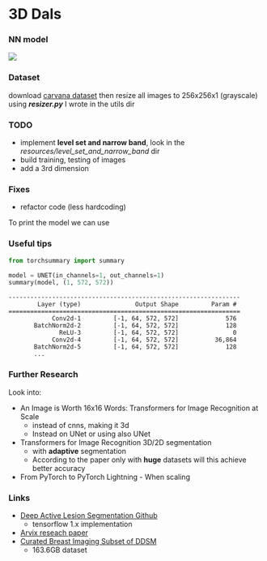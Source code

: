 # 3D Dals



### NN model

![](https://github.com/ahatamiz/dals/raw/master/Images/DALS_Framework.png)

### Dataset

download [carvana dataset](https://www.kaggle.com/c/carvana-image-masking-challenge/data) then resize all images to 256x256x1 (grayscale) 
using ***resizer.py*** I wrote in the utils dir

### TODO
* implement **level set and narrow band**,  look in the *resources/level_set_and_narrow_band* dir
* build training, testing of images
* add a 3rd dimension

### Fixes

* refactor code (less hardcoding)

To print the model we can use

### Useful tips

```python
from torchsummary import summary

model = UNET(in_channels=1, out_channels=1)
summary(model, (1, 572, 572))
```

```
----------------------------------------------------------------
        Layer (type)               Output Shape         Param #
================================================================
            Conv2d-1         [-1, 64, 572, 572]             576
       BatchNorm2d-2         [-1, 64, 572, 572]             128
              ReLU-3         [-1, 64, 572, 572]               0
            Conv2d-4         [-1, 64, 572, 572]          36,864
       BatchNorm2d-5         [-1, 64, 572, 572]             128
       ...
```

### Further Research
 Look into: 
 * An Image is Worth 16x16 Words: Transformers for Image Recognition at Scale 
    * instead of cnns, making it 3d
    * Instead on UNet or using also UNet
 *  Transformers for Image Recognition 3D/2D segmentation
    * with **adaptive** segmentation
    * According to the paper only with **huge** datasets will this achieve better accuracy
 * From PyTorch to PyTorch Lightning - When scaling   


### Links

* [Deep Active Lesion Segmentation Github](https://github.com/ahatamiz/dals)
    * tensorflow 1.x implementation
* [Arvix reseach paper](https://arxiv.org/pdf/1908.06933.pdf)    
* [Curated Breast Imaging Subset of DDSM](https://wiki.cancerimagingarchive.net/display/Public/CBIS-DDSM)
    * 163.6GB dataset
